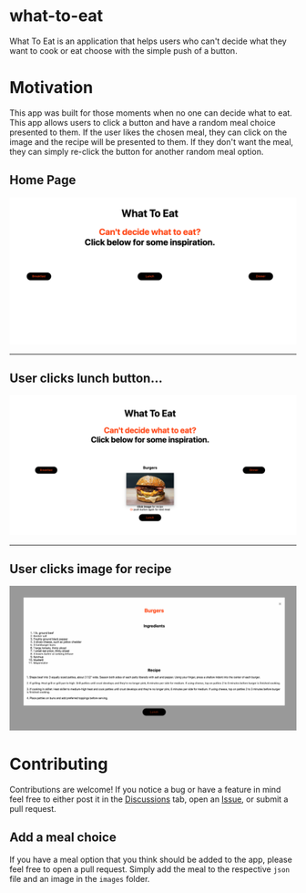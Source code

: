 # what-to-eat
What To Eat is an application that helps users who can't decide what they want to cook or eat choose with the simple push of a button.

# Motivation
This app was built for those moments when no one can decide what to eat. This app allows users to click a button and have a random meal choice presented to them. If the user likes the chosen meal, they can click on the image and the recipe will be presented to them. If they don't want the meal, they can simply re-click the button for another random meal option.

## Home Page
![home page](images/readme/home.png "Home Page")
___
## User clicks lunch button...
![lunch](images/readme/lunch.png "Lunch")
___
## User clicks image for recipe
![recipe](images/readme/recipe.png "Recipe")

# Contributing
Contributions are welcome! If you notice a bug or have a feature in mind feel free to either post it in the <a href="https://github.com/joneskj55/what-to-eat/discussions">Discussions</a> tab, open an <a href="https://github.com/joneskj55/what-to-eat/issues">Issue</a>, or submit a pull request.
## Add a meal choice
If you have a meal option that you think should be added to the app, please feel free to open a pull request. Simply add the meal to the respective `json` file and an image in the `images` folder.
